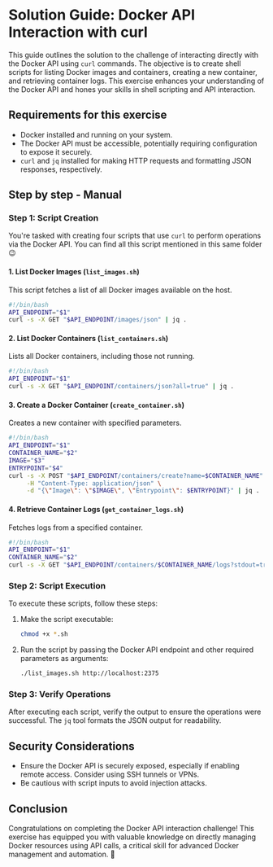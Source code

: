 # Solution Guide: Docker API Interaction with curl

This guide outlines the solution to the challenge of interacting directly with the Docker API using `curl` commands. The objective is to create shell scripts for listing Docker images and containers, creating a new container, and retrieving container logs. This exercise enhances your understanding of the Docker API and hones your skills in shell scripting and API interaction.

## Requirements for this exercise

- Docker installed and running on your system.
- The Docker API must be accessible, potentially requiring configuration to expose it securely.
- `curl` and `jq` installed for making HTTP requests and formatting JSON responses, respectively.

## Step by step - Manual

### Step 1: Script Creation

You're tasked with creating four scripts that use `curl` to perform operations via the Docker API.
You can find all this script mentioned in this same folder 😉

#### 1. List Docker Images (`list_images.sh`)

This script fetches a list of all Docker images available on the host.

```bash
#!/bin/bash
API_ENDPOINT="$1"
curl -s -X GET "$API_ENDPOINT/images/json" | jq .
```

#### 2. List Docker Containers (`list_containers.sh`)

Lists all Docker containers, including those not running.

```bash
#!/bin/bash
API_ENDPOINT="$1"
curl -s -X GET "$API_ENDPOINT/containers/json?all=true" | jq .
```

#### 3. Create a Docker Container (`create_container.sh`)

Creates a new container with specified parameters.

```bash
#!/bin/bash
API_ENDPOINT="$1"
CONTAINER_NAME="$2"
IMAGE="$3"
ENTRYPOINT="$4"
curl -s -X POST "$API_ENDPOINT/containers/create?name=$CONTAINER_NAME" \
     -H "Content-Type: application/json" \
     -d "{\"Image\": \"$IMAGE\", \"Entrypoint\": $ENTRYPOINT}" | jq .
```

#### 4. Retrieve Container Logs (`get_container_logs.sh`)

Fetches logs from a specified container.

```bash
#!/bin/bash
API_ENDPOINT="$1"
CONTAINER_NAME="$2"
curl -s -X GET "$API_ENDPOINT/containers/$CONTAINER_NAME/logs?stdout=true&stderr=true" | jq .
```

### Step 2: Script Execution

To execute these scripts, follow these steps:

1. Make the script executable:

   ```bash
   chmod +x *.sh
   ```

2. Run the script by passing the Docker API endpoint and other required parameters as arguments:

   ```bash
   ./list_images.sh http://localhost:2375
   ```

### Step 3: Verify Operations

After executing each script, verify the output to ensure the operations were successful. The `jq` tool formats the JSON output for readability.

## Security Considerations

- Ensure the Docker API is securely exposed, especially if enabling remote access. Consider using SSH tunnels or VPNs.
- Be cautious with script inputs to avoid injection attacks.

## Conclusion

Congratulations on completing the Docker API interaction challenge! This exercise has equipped you with valuable knowledge on directly managing Docker resources using API calls, a critical skill for advanced Docker management and automation. 🚀
